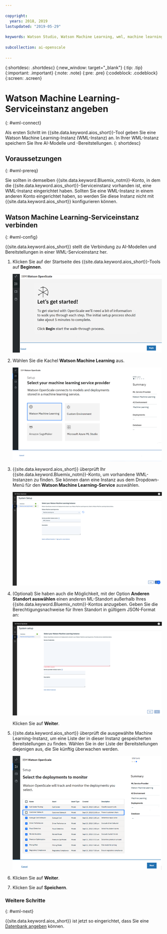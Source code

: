 ```yaml
---

copyright:
  years: 2018, 2019
lastupdated: "2019-05-29"

keywords: Watson Studio, Watson Machine Learning, wml, machine learning, services

subcollection: ai-openscale

---
```


{:shortdesc: .shortdesc}
{:new_window: target="_blank"}
{:tip: .tip}
{:important: .important}
{:note: .note}
{:pre: .pre}
{:codeblock: .codeblock}
{:screen: .screen}

# Watson Machine Learning-Serviceinstanz angeben
{: #wml-connect}

Als ersten Schritt im {{site.data.keyword.aios_short}}-Tool geben Sie eine Watson Machine Learning-Instanz (WML-Instanz) an. In Ihrer WML-Instanz speichern Sie Ihre AI-Modelle und -Bereitstellungen.
{: shortdesc}

## Voraussetzungen
{: #wml-prereq}

Sie sollten in demselben {{site.data.keyword.Bluemix_notm}}-Konto, in dem die {{site.data.keyword.aios_short}}-Serviceinstanz vorhanden ist, eine WML-Instanz eingerichtet haben. Sollten Sie eine WML-Instanz in einem anderen Konto eingerichtet haben, so werden Sie diese Instanz nicht mit {{site.data.keyword.aios_short}} konfigurieren können.

## Watson Machine Learning-Serviceinstanz verbinden
{: #wml-config}

{{site.data.keyword.aios_short}} stellt die Verbindung zu AI-Modellen und Bereitstellungen in einer WML-Serviceinstanz her.

1.  Klicken Sie auf der Startseite des {{site.data.keyword.aios_short}}-Tools auf **Beginnen**.

    ![Startseite](images/gs-config-start.png)

2.  Wählen Sie die Kachel **Watson Machine Learning** aus.

    ![Auswahl der Kachel](images/connect-wml.png)

3.  {{site.data.keyword.aios_short}} überprüft Ihr {{site.data.keyword.Bluemix_notm}}-Konto, um vorhandene WML-Instanzen zu finden. Sie können dann eine Instanz aus dem Dropdown-Menü für den **Watson Machine Learning-Service** auswählen.

    ![WML-Service auswählen](images/gs-set-wml.png)

4.  (Optional) Sie haben auch die Möglichkeit, mit der Option **Anderen Standort auswählen** einen anderen ML-Standort außerhalb Ihres {{site.data.keyword.Bluemix_notm}}-Kontos anzugeben. Geben Sie die Berechtigungsnachweise für Ihren Standort in gültigem JSON-Format an:

    ![WML-Instanz einrichten](images/gs-get-wml.png)

    Klicken Sie auf **Weiter**.

5.  {{site.data.keyword.aios_short}} überprüft die ausgewählte Machine Learning-Instanz, um eine Liste der in dieser Instanz gespeicherten Bereitstellungen zu finden. Wählen Sie in der Liste der Bereitstellungen diejenigen aus, die Sie künftig überwachen werden.

    ![Bereitstellungen auswählen](images/gs-config-deploy.png)

6.  Klicken Sie auf **Weiter**.
7.  Klicken Sie auf **Speichern**.

### Weitere Schritte
{: #wml-next}

{{site.data.keyword.aios_short}} ist jetzt so eingerichtet, dass Sie eine [Datenbank angeben](/docs/services/ai-openscale?topic=ai-openscale-connect-db) können.
